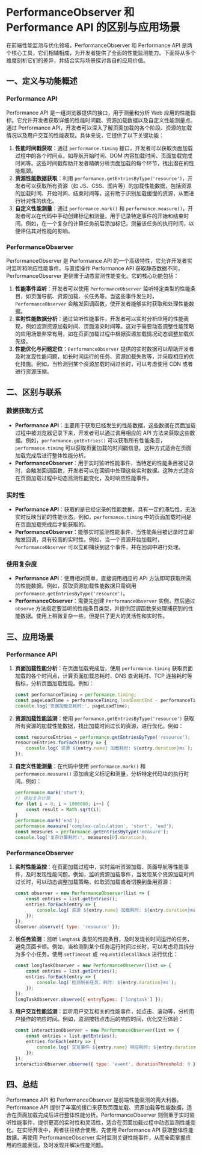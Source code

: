 # PerformanceObserver 和 Performance API 的区别与应用场景

在前端性能监测与优化领域，PerformanceObserver 和 Performance API 是两个核心工具，它们相辅相成，为开发者提供了全面的性能监测能力。下面将从多个维度剖析它们的差异，并结合实际场景探讨各自的应用价值。

## 一、定义与功能概述

### Performance API

Performance API 是一组浏览器提供的接口，用于测量和分析 Web 应用的性能指标。它允许开发者获取详细的性能时间戳、资源加载数据以及自定义性能测量点。通过 Performance API，开发者可以深入了解页面加载的各个阶段、资源的加载情况以及用户交互的性能表现。具体来说，它提供了以下关键功能：

1. **性能时间戳获取**：通过 `performance.timing` 接口，开发者可以获取页面加载过程中的各个时间点，如导航开始时间、DOM 内容加载时间、页面加载完成时间等。这些时间戳帮助开发者精确分析页面加载的每个环节，找出潜在的性能瓶颈。
2. **资源性能数据获取**：利用 `performance.getEntriesByType('resource')`，开发者可以获取所有资源（如 JS、CSS、图片等）的加载性能数据，包括资源的加载时间、开始时间、结束时间等。这有助于识别加载缓慢的资源，从而进行针对性的优化。
3. **自定义性能测量**：通过 `performance.mark()` 和 `performance.measure()`，开发者可以在代码中手动创建标记和测量，用于记录特定事件的开始和结束时间。例如，在一个复杂的计算任务前后添加标记，测量该任务的执行时间，以便评估其对性能的影响。

### PerformanceObserver

PerformanceObserver 是 Performance API 的一个高级特性，它允许开发者实时监听和响应性能事件。与直接操作 Performance API 获取静态数据不同，PerformanceObserver 更侧重于动态监测性能变化。它的核心功能包括：

1. **性能事件监听**：开发者可以使用 `PerformanceObserver` 监听特定类型的性能条目，如页面导航、资源加载、长任务等。当这些事件发生时，`PerformanceObserver` 会触发回调函数，使开发者能够实时获取和处理性能数据。
2. **实时性能数据分析**：通过监听性能事件，开发者可以实时分析应用的性能表现，例如监测资源加载时间、页面渲染时间等。这对于需要动态调整性能策略的应用场景非常有用，如在页面加载过程中根据资源加载情况动态调整加载优先级。
3. **性能优化与问题定位**：`PerformanceObserver` 提供的实时数据可以帮助开发者及时发现性能问题，如长时间运行的任务、资源加载失败等，并采取相应的优化措施。例如，当检测到某个资源加载时间过长时，可以考虑使用 CDN 或者进行资源压缩。

## 二、区别与联系

### 数据获取方式

- **Performance API**：主要用于获取已经发生的性能数据，这些数据在页面加载过程中被浏览器记录下来，开发者可以通过调用相应的 API 方法来获取这些数据。例如，`performance.getEntries()` 可以获取所有性能条目，`performance.timing` 可以获取页面加载的时间戳信息。这种方式适合在页面加载完成后进行整体性能分析。
- **PerformanceObserver**：用于实时监听性能事件，当特定的性能条目被记录时，会触发回调函数，开发者可以在回调中处理这些实时数据。这种方式适合在页面加载过程中动态监测性能变化，及时响应性能事件。

### 实时性

- **Performance API**：获取的是已经记录的性能数据，具有一定的滞后性，无法实时反映当前的性能状态。例如，`performance.timing` 中的页面加载时间是在页面加载完成后才能获取的。
- **PerformanceObserver**：能够实时监测性能事件，当性能条目被记录时立即触发回调，具有较高的实时性。例如，当一个资源开始加载时，`PerformanceObserver` 可以立即捕获到这个事件，并在回调中进行处理。

### 使用复杂度

- **Performance API**：使用相对简单，直接调用相应的 API 方法即可获取所需的性能数据。例如，获取资源加载性能数据只需调用 `performance.getEntriesByType('resource')`。
- **PerformanceObserver**：需要先创建 `PerformanceObserver` 实例，然后通过 `observe` 方法指定要监听的性能条目类型，并提供回调函数来处理捕获到的性能数据。使用上稍微复杂一些，但提供了更大的灵活性和实时性。

## 三、应用场景

### Performance API

1. **页面加载性能分析**：在页面加载完成后，使用 `performance.timing` 获取页面加载的各个时间点，计算页面加载总耗时、DNS 查询耗时、TCP 连接耗时等指标，分析页面加载性能。例如：

    ```javascript
    const performanceTiming = performance.timing;
    const pageLoadTime = performanceTiming.loadEventEnd - performanceTiming.navigationStart;
    console.log('页面加载总耗时:', pageLoadTime);
    ```

2. **资源加载性能监测**：使用 `performance.getEntriesByType('resource')` 获取所有资源的加载性能数据，找出加载时间过长的资源，进行优化。例如：

    ```javascript
    const resourceEntries = performance.getEntriesByType('resource');
    resourceEntries.forEach(entry => {
        console.log(`资源 ${entry.name} 加载耗时: ${entry.duration}ms`);
    });
    ```

3. **自定义性能测量**：在代码中使用 `performance.mark()` 和 `performance.measure()` 添加自定义标记和测量，分析特定代码块的执行时间。例如：

    ```javascript
    performance.mark('start');
    // 模拟复杂计算
    for (let i = 0; i < 1000000; i++) {
        const result = Math.sqrt(i);
    }
    performance.mark('end');
    performance.measure('complex-calculation', 'start', 'end');
    const measures = performance.getEntriesByType('measure');
    console.log('复杂计算耗时:', measures[0].duration);
    ```

### PerformanceObserver

1. **实时性能监控**：在页面加载过程中，实时监听资源加载、页面导航等性能事件，及时发现性能问题。例如，监听资源加载事件，当发现某个资源加载时间过长时，可以动态调整加载策略，如取消加载或者切换到备用资源：

    ```javascript
    const observer = new PerformanceObserver(list => {
        const entries = list.getEntries();
        entries.forEach(entry => {
            console.log(`资源 ${entry.name} 加载耗时: ${entry.duration}ms`);
        });
    });
    observer.observe({ type: 'resource' });
    ```

2. **长任务监测**：监听 `longtask` 类型的性能条目，及时发现长时间运行的任务，避免页面卡顿。例如，当检测到某个任务运行时间过长时，可以考虑将其拆分为多个小任务，使用 `setTimeout` 或 `requestIdleCallback` 进行优化：

    ```javascript
    const longTaskObserver = new PerformanceObserver(list => {
        const entries = list.getEntries();
        entries.forEach(entry => {
            console.log(`检测到长任务，耗时: ${entry.duration}ms`);
        });
    });
    longTaskObserver.observe({ entryTypes: ['longtask'] });
    ```

3. **用户交互性能监测**：监听用户交互相关的性能事件，如点击、滚动等，分析用户操作的响应时间。例如，监测按钮点击后的响应时间，优化交互体验：

    ```javascript
    const interactionObserver = new PerformanceObserver(list => {
        const entries = list.getEntries();
        entries.forEach(entry => {
            console.log(`交互事件 ${entry.name} 响应耗时: ${entry.duration}ms`);
        });
    });
    interactionObserver.observe({ type: 'event', durationThreshold: 0 });
    ```

## 四、总结

Performance API 和 PerformanceObserver 是前端性能监测的两大利器。Performance API 提供了丰富的接口来获取页面加载、资源加载等性能数据，适合在页面加载完成后进行整体性能分析。PerformanceObserver 则侧重于实时监听性能事件，提供更高的实时性和灵活性，适合在页面加载过程中动态监测性能变化。在实际开发中，两者往往结合使用，先使用 Performance API 获取整体性能数据，再使用 PerformanceObserver 实时监测关键性能事件，从而全面掌握应用的性能表现，及时发现并解决性能问题。
